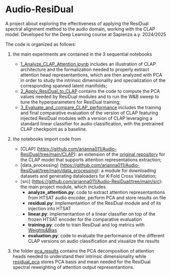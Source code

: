 # Audio-ResiDual
A project about exploring the effectiveness of applying the ResiDual spectral alignment method to the audio domain, working with the CLAP model. Developed for the Deep Learning course at Sapienza a.y. 2024/2025

The code is organized as follows:

1. the main experiments are contained in the 3 sequential notebooks
    - [1_Analyze_CLAP_Attention.ipynb](https://github.com/arianna011/Audio-ResiDual/blob/main/1_Analyze_CLAP_Attention.ipynb) includes an illustration of CLAP architecture and the formalization needed to properly extract attention head representantions, which are then  analyzed with PCA in order to study the intrinsic dimensionality and specialization of the corresponding spanned latent manifolds;
    - [2_Apply_ResiDual_to_CLAP](https://github.com/arianna011/Audio-ResiDual/blob/main/2_Apply_ResiDual_to_CLAP.ipynb) contains the code to compute the PCA values needed by ResiDual modules and to run the W&B sweep to tune the hyperparameters for ResiDual training;
    - [3_Evaluate_and_compare_CLAP_performance](https://github.com/arianna011/Audio-ResiDual/blob/main/3_Evaluate_and_compare_CLAP_performance.ipynb) includes the training and final comparative evaluation of the version of CLAP featuring injected ResiDual modules with  a version of CLAP leveraging a standard linear classifier for audio classification, with the pretrained CLAP checkpoint as a baseline.
  
2. the notebooks import code from
    -  [CLAP] (https://github.com/arianna011/Audio-ResiDual/tree/main/CLAP): an extension of the [original repository](https://github.com/LAION-AI/CLAP) for the CLAP model that supports attention representations extraction;
    -  [data_processing] (https://github.com/arianna011/Audio-ResiDual/tree/main/data_processing): a module for downloading datasets and generating dataloaders for K-Fold Cross Validation;
    -  [src] (https://github.com/arianna011/Audio-ResiDual/tree/main/src): the main project module, which includes
          - **analyze_attention.py**: code to extract attention representantions from HTSAT audio encoder, perform PCA and store results on file
          - **residual.py**: implementantion of the ResiDual module and of its injection into HTSAT
          - **linear.py**: implementantion of a linear classifier on top of the frozen HTSAT encoder for the comparative evaluation
          - **training.py**: code to train ResiDual and log metrics with [Weights&Bias](https://wandb.ai/site/)
          - **evaluation.py**: code to evaluate the performance of the different CLAP versions on audio classification and visualize the results

3. the folder [pca_results](https://github.com/arianna011/Audio-ResiDual/tree/main/pca_results) contains the PCA decomposition of attention heads needed to understand their intrinsic dimensionality while [residual_pca](https://github.com/arianna011/Audio-ResiDual/tree/main/residual_pca) stores PCA basis and mean needed for the ResiDual spectral reweighting of attention output representantions.